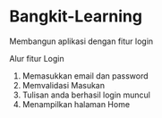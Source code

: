 # Bangkit-Learning

Membangun aplikasi dengan fitur login

Alur fitur Login
1. Memasukkan email dan password
2. Memvalidasi Masukan
3. Tulisan anda berhasil login muncul
4. Menampilkan halaman Home
